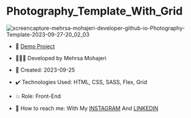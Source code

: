 # Photography_Template_With_Grid

![screencapture-mehrsa-mohajeri-developer-github-io-Photography-Template-2023-09-27-20_02_03](https://github.com/Mehrsa-Mohajeri-Developer/Photography_Template/assets/145048780/1dd3f8f9-3358-480b-b901-3d6b3b9746fe)

- 🔗 [Demo Project](https://mehrsa-mohajeri-developer.github.io/Photography_Template/)

- 👩🏻‍💻 Developed by Mehrsa Mohajeri

- 📆 Created: 2023-09-25

- ✔️ Technologies Used: HTML, CSS, SASS, Flex, Grid

- 💥 Role: Front-End

- 📲 How to reach me: With My [INSTAGRAM](https://www.instagram.com/mehrsa_mohajeri_developer) And [LINKEDIN](https://www.linkedin.com/in/mehrsa-mohajeri-developer)
